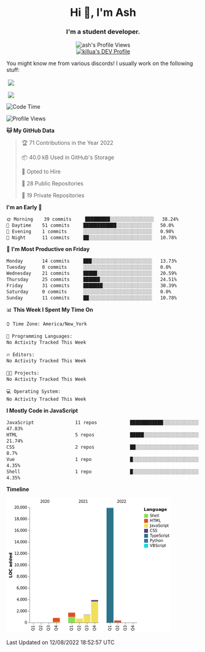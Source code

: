 <h1 align="center">Hi 👋, I'm Ash</h1>
<h3 align="center">I'm a student developer. </h3>
<p align="center"> <img src="https://komarev.com/ghpvc/?username=ash-development" alt="ash's Profile Views" /><br><a href="https://dev.to/killua"><img src="https://d2fltix0v2e0sb.cloudfront.net/dev-badge.svg" alt="killua's DEV Profile" height="30" width="30"></a> </p>
<p>You might know me from various discords!
I usually work on the following stuff: </p>

<!-- [htmljourney](https://github.com/ash-development/htmljourney/) - My project about learning the ins and outs of web development. Blogged by me on [DEV.to](https://dev.to/killua/series/10106).An aspiring developer -->

<p>&nbsp;<a href="https://github.com/anuraghazra/github-readme-stats"><img align="center" src="https://github-readme-stats.vercel.app/api?username=ash-development&show_icons=true&count_private=true&theme=dracula" /></a></p>
<p>&nbsp;<a href="https://github.com/ryo-ma/github-profile-trophy"><img align="center" src="https://github-profile-trophy.vercel.app/?username=ash-development&theme=dracula&margin-w=15&margin-h=15&column=4" /></a></p>

<!--START_SECTION:waka-->
![Code Time](http://img.shields.io/badge/Code%20Time-0%20secs-blue)

![Profile Views](http://img.shields.io/badge/Profile%20Views-0-blue)

**🐱 My GitHub Data** 

> 🏆 71 Contributions in the Year 2022
 > 
> 📦 40.0 kB Used in GitHub's Storage 
 > 
> 💼 Opted to Hire
 > 
> 📜 28 Public Repositories 
 > 
> 🔑 19 Private Repositories  
 > 
**I'm an Early 🐤** 

```text
🌞 Morning    39 commits     █████████░░░░░░░░░░░░░░░░   38.24% 
🌆 Daytime    51 commits     ████████████░░░░░░░░░░░░░   50.0% 
🌃 Evening    1 commits      ░░░░░░░░░░░░░░░░░░░░░░░░░   0.98% 
🌙 Night      11 commits     ██░░░░░░░░░░░░░░░░░░░░░░░   10.78%

```
📅 **I'm Most Productive on Friday** 

```text
Monday       14 commits     ███░░░░░░░░░░░░░░░░░░░░░░   13.73% 
Tuesday      0 commits      ░░░░░░░░░░░░░░░░░░░░░░░░░   0.0% 
Wednesday    21 commits     █████░░░░░░░░░░░░░░░░░░░░   20.59% 
Thursday     25 commits     ██████░░░░░░░░░░░░░░░░░░░   24.51% 
Friday       31 commits     ███████░░░░░░░░░░░░░░░░░░   30.39% 
Saturday     0 commits      ░░░░░░░░░░░░░░░░░░░░░░░░░   0.0% 
Sunday       11 commits     ██░░░░░░░░░░░░░░░░░░░░░░░   10.78%

```


📊 **This Week I Spent My Time On** 

```text
⌚︎ Time Zone: America/New_York

💬 Programming Languages: 
No Activity Tracked This Week

🔥 Editors: 
No Activity Tracked This Week

🐱‍💻 Projects: 
No Activity Tracked This Week

💻 Operating System: 
No Activity Tracked This Week

```

**I Mostly Code in JavaScript** 

```text
JavaScript               11 repos            ████████████░░░░░░░░░░░░░   47.83% 
HTML                     5 repos             █████░░░░░░░░░░░░░░░░░░░░   21.74% 
CSS                      2 repos             ██░░░░░░░░░░░░░░░░░░░░░░░   8.7% 
Vue                      1 repo              █░░░░░░░░░░░░░░░░░░░░░░░░   4.35% 
Shell                    1 repo              █░░░░░░░░░░░░░░░░░░░░░░░░   4.35%

```


**Timeline**

![Chart not found](https://raw.githubusercontent.com/ash-development/ash-development/main/charts/bar_graph.png) 


 Last Updated on 12/08/2022 18:52:57 UTC
<!--END_SECTION:waka-->
